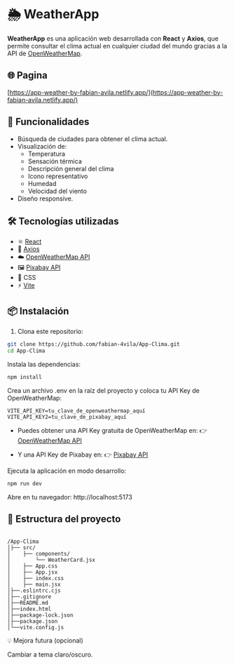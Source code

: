 # 🌦️ WeatherApp 

**WeatherApp** es una aplicación web desarrollada con **React** y **Axios**, que permite consultar el clima actual en cualquier ciudad del mundo gracias a la API de [OpenWeatherMap](https://api.openweathermap.org).

## 🌐 Pagina
   [https://app-weather-by-fabian-avila.netlify.app/](https://app-weather-by-fabian-avila.netlify.app/)


## 🚀 Funcionalidades

- Búsqueda de ciudades para obtener el clima actual.
- Visualización de:
  - Temperatura
  - Sensación térmica
  - Descripción general del clima
  - Icono representativo
  - Humedad
  - Velocidad del viento
- Diseño responsive.

## 🛠️ Tecnologías utilizadas

- ⚛️ [React](https://reactjs.org/)
- 🔗 [Axios](https://axios-http.com/)
- ☁️ [OpenWeatherMap API](https://api.openweathermap.org)
- 🖼️ [Pixabay API](https://pixabay.com/api/)
- 💅 CSS
- ⚡ [Vite](https://vitejs.dev/)

## 📦 Instalación

1. Clona este repositorio:

```bash
git clone https://github.com/fabian-4vila/App-Clima.git
cd App-Clima
```
Instala las dependencias:

```bash
npm install
```
Crea un archivo .env en la raíz del proyecto y coloca tu API Key de OpenWeatherMap:

```env
VITE_API_KEY=tu_clave_de_openweathermap_aquí
VITE_API_KEY2=tu_clave_de_pixabay_aquí
```
- Puedes obtener una API Key gratuita de OpenWeatherMap en:
👉 [OpenWeatherMap API](https://home.openweathermap.org/api_keys)

- Y una API Key de Pixabay en:
👉 [Pixabay API](https://pixabay.com/api/docs/)



Ejecuta la aplicación en modo desarrollo:

```bash
npm run dev
```
Abre en tu navegador: http://localhost:5173

## 🧾 Estructura del proyecto
```plaintext

/App-Clima
│├── src/
│    ├── components/
│        └── WeatherCard.jsx
│    ├── App.css        
│    ├── App.jsx
│    ├── index.css                 
│    ├── main.jsx
│├──.eslintrc.cjs
│├──.gitignore
│├──README.md
│├──index.html
│├──package-lock.json
│├──package.json
│└──vite.config.js  
```
💡 Mejora futura (opcional)

Cambiar a tema claro/oscuro.

